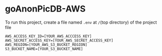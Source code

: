 # goAnonPicDB-AWS

To run this project, create a file named `.env` at `/`(top directory) of the project file

```env
AWS_ACCESS_KEY_ID=[YOUR_AWS_ACCCESS_KEY]
AWS_SECRET_ACCESS_KEY=[YOUR_AWS_SECRET_ACCESS_KEY]
AWS_REGION=[YOUR_AWS_S3_BUCKET_REGION]
S3_BUCKET_NAME=[YOUR_S3_BUCKET_NAME]
```